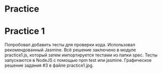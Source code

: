 # Practice 

# Practice 1

Попробовал добавить тесты для проверки кода. Использовал рекомендованный Jasmine.
Всё решение заключено в модуле practice1.js, который затем импортируется тестами из папки spec.
Тесты запускаются в NodeJS с помощью npm test или jasmine.
Графическое решение задания #3 в файле practice1.jpg.
